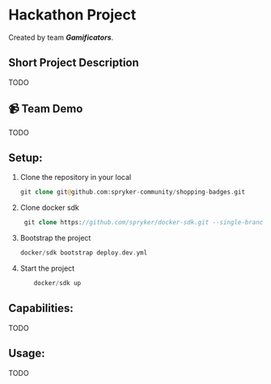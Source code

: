 # Hackathon Project
Created by team ***Gamificators***.

## Short Project Description
TODO

## 📹 Team Demo
TODO

## Setup:
1. Clone the repository in your local
	```php
    git clone git@github.com:spryker-community/shopping-badges.git
    ```
1. Clone docker sdk 
    ```php
     git clone https://github.com/spryker/docker-sdk.git --single-branch docker
    ```
1. Bootstrap the project
    ```php
    docker/sdk bootstrap deploy.dev.yml
    ```
1. Start the project
 ```php
        docker/sdk up
 ```

## Capabilities:
TODO

## Usage:
TODO